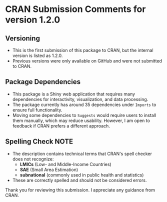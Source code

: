 # CRAN Submission Comments for version 1.2.0

## Versioning
* This is the first submission of this package to CRAN, but the internal version is listed as 1.2.0.
* Previous versions were only available on GitHub and were not submitted to CRAN.

## Package Dependencies
* This package is a Shiny web application that requires many dependencies for interactivity, visualization, and data processing.
* The package currently has around 35 dependencies under `Imports` to ensure full functionality.
* Moving some dependencies to `Suggests` would require users to install them manually, which may reduce usability. However, I am open to feedback if CRAN prefers a different approach.

## Spelling Check NOTE
* The description contains technical terms that CRAN's spell checker does not recognize:
  * **LMICs** (Low- and Middle-Income Countries)
  * **SAE** (Small Area Estimation)
  * **subnational** (commonly used in public health and statistics)
* These are correctly spelled and should not be considered errors.

Thank you for reviewing this submission. I appreciate any guidance from CRAN.
